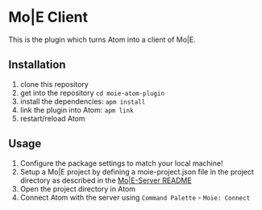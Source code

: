 # Mo|E Client

This is the plugin which turns Atom into a client of Mo|E.

## Installation
1. clone this repository
2. get into the repository `cd moie-atom-plugin`
3. install the dependencies: `apm install`
4. link the plugin into Atom: `apm link`
5. restart/reload Atom

## Usage
1. Configure the package settings to match your local machine!
2. Setup a Mo|E project by defining a moie-project.json file in
	the project directory as described in the [Mo|E-Server README](https://git.thm.de/njss90/moie-server/blob/master/README.md)
3. Open the project directory in Atom
4. Connect Atom with the server using `Command Palette` - `Moie: Connect`
